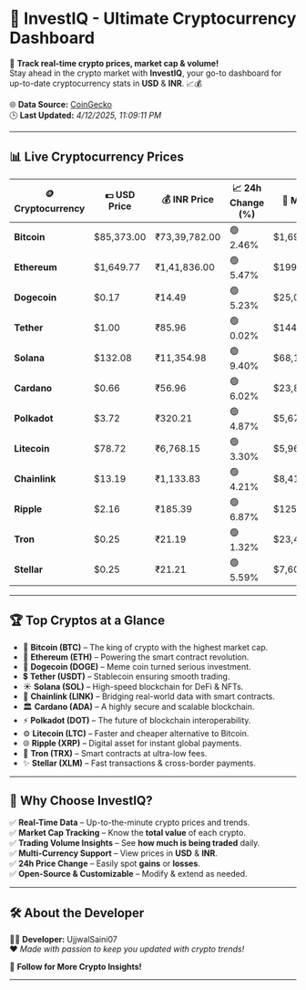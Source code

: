   
# 🚀 **InvestIQ - Ultimate Cryptocurrency Dashboard**  
📢 **Track real-time crypto prices, market cap & volume!**  
Stay ahead in the crypto market with **InvestIQ**, your go-to dashboard for up-to-date cryptocurrency stats in **USD** & **INR**. 📈💰  

🌐 **Data Source:** [CoinGecko](https://www.coingecko.com)  
🕒 **Last Updated:** *4/12/2025, 11:09:11 PM*  

---

## 📊 **Live Cryptocurrency Prices**  

| 🪙 **Cryptocurrency** | 💵 **USD Price** | 💰 **INR Price** | 📈 **24h Change (%)** | 🏦 **Market Cap (USD)** | 🔄 **24h Volume (USD)** |
|----------------------|------------------|------------------|------------------|------------------|------------------|
| **Bitcoin** | $85,373.00 | ₹73,39,782.00 | 🟢 2.46% | $1,694,581,726,079.49 | $22,326,980,332.23 |
| **Ethereum** | $1,649.77 | ₹1,41,836.00 | 🟢 5.47% | $199,100,031,884.05 | $11,638,526,086.85 |
| **Dogecoin** | $0.17 | ₹14.49 | 🟢 5.23% | $25,077,279,586.00 | $872,408,652.30 |
| **Tether** | $1.00 | ₹85.96 | 🟢 0.02% | $144,373,569,690.23 | $21,598,236,510.55 |
| **Solana** | $132.08 | ₹11,354.98 | 🟢 9.40% | $68,150,845,905.06 | $4,579,650,796.19 |
| **Cardano** | $0.66 | ₹56.96 | 🟢 6.02% | $23,853,991,251.00 | $595,449,999.40 |
| **Polkadot** | $3.72 | ₹320.21 | 🟢 4.87% | $5,675,190,117.37 | $126,784,960.80 |
| **Litecoin** | $78.72 | ₹6,768.15 | 🟢 3.30% | $5,963,045,474.61 | $321,740,890.61 |
| **Chainlink** | $13.19 | ₹1,133.83 | 🟢 4.21% | $8,414,625,622.06 | $329,567,312.70 |
| **Ripple** | $2.16 | ₹185.39 | 🟢 6.87% | $125,787,786,730.34 | $2,955,939,576.33 |
| **Tron** | $0.25 | ₹21.19 | 🟢 1.32% | $23,408,482,393.90 | $705,082,918.31 |
| **Stellar** | $0.25 | ₹21.21 | 🟢 5.59% | $7,607,266,765.27 | $136,910,868.44 |

---

## 🏆 **Top Cryptos at a Glance**  

- 🚀 **Bitcoin (BTC)** – The king of crypto with the highest market cap.  
- 💎 **Ethereum (ETH)** – Powering the smart contract revolution.  
- 🐶 **Dogecoin (DOGE)** – Meme coin turned serious investment.  
- 💲 **Tether (USDT)** – Stablecoin ensuring smooth trading.  
- ☀️ **Solana (SOL)** – High-speed blockchain for DeFi & NFTs.  
- 🔗 **Chainlink (LINK)** – Bridging real-world data with smart contracts.  
- 🏛 **Cardano (ADA)** – A highly secure and scalable blockchain.  
- ⚡ **Polkadot (DOT)** – The future of blockchain interoperability.  
- ⚙️ **Litecoin (LTC)** – Faster and cheaper alternative to Bitcoin.  
- 🌐 **Ripple (XRP)** – Digital asset for instant global payments.  
- 🚀 **Tron (TRX)** – Smart contracts at ultra-low fees.  
- ✨ **Stellar (XLM)** – Fast transactions & cross-border payments.  

---

## 🎯 **Why Choose InvestIQ?**  

✅ **Real-Time Data** – Up-to-the-minute crypto prices and trends.  
✅ **Market Cap Tracking** – Know the **total value** of each crypto.  
✅ **Trading Volume Insights** – See **how much is being traded** daily.  
✅ **Multi-Currency Support** – View prices in **USD** & **INR**.  
✅ **24h Price Change** – Easily spot **gains** or **losses**.  
✅ **Open-Source & Customizable** – Modify & extend as needed.  

---

## 🛠 **About the Developer**  

👨‍💻 **Developer:** UjjwalSaini07  
❤️ *Made with passion to keep you updated with crypto trends!*  

🔗 **Follow for More Crypto Insights!**  

---
